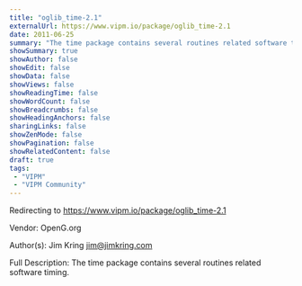 ```yaml
---
title: "oglib_time-2.1"
externalUrl: https://www.vipm.io/package/oglib_time-2.1
date: 2011-06-25
summary: "The time package contains several routines related software timing."
showSummary: true
showAuthor: false
showEdit: false
showData: false
showViews: false
showReadingTime: false
showWordCount: false
showBreadcrumbs: false
showHeadingAnchors: false
sharingLinks: false
showZenMode: false
showPagination: false
showRelatedContent: false
draft: true
tags:
 - "VIPM"
 - "VIPM Community"
---
```


Redirecting to https://www.vipm.io/package/oglib_time-2.1

Vendor: OpenG.org

Author(s): Jim Kring <jim@jimkring.com>
 
Full Description:
The time package contains several routines related software timing.